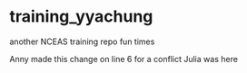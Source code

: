 # training_yyachung
another NCEAS training repo
fun times


Anny made this change on line 6 for a conflict
Julia was here
